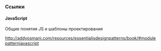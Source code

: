 ### Ссылки

#### JavaScript

Общие понятия JS и шаблоны проектирования

http://addyosmani.com/resources/essentialjsdesignpatterns/book/#modulepatternjavascript